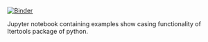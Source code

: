 [![Binder](https://mybinder.org/badge_logo.svg)](https://mybinder.org/v2/gh/sdivye92/python_itertools.git/master?urlpath=https%3A%2F%2Fgithub.com%2Fsdivye92%2Fpython_itertools%2Fblob%2Fmaster%2Fitertools.ipynb)

Jupyter notebook containing examples show casing functionality of Itertools package of python.
